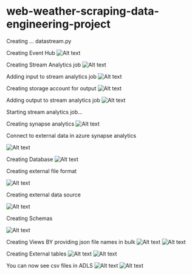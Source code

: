 # web-weather-scraping-data-engineering-project
Creating ...
datastream.py

Creating Event Hub 
![Alt text](image.png)

Creating Stream Analytics job
![Alt text](image-1.png)

Adding input to stream analytics job
![Alt text](image-2.png)

Creating storage account for output
![Alt text](image-3.png)

Adding output to stream analytics job
![Alt text](image-5.png)

Starting stream analytics job...

Creating synapse analytics
![Alt text](image-6.png)

Connect to external data in azure synapse analytics

![Alt text](image-7.png)

Creating Database
![Alt text](image-10.png)

Creating external file format

![Alt text](image-11.png)

Creating external data source

![Alt text](image-12.png)

Creating Schemas

![Alt text](image-13.png)

Creating Views BY providing json file names in bulk
![Alt text](image-14.png)
![Alt text](image-15.png)

Creating External tables
![Alt text](image-16.png)
![Alt text](image-17.png)

You can now see csv files in ADLS
![Alt text](image-18.png)
![Alt text](image-19.png)
